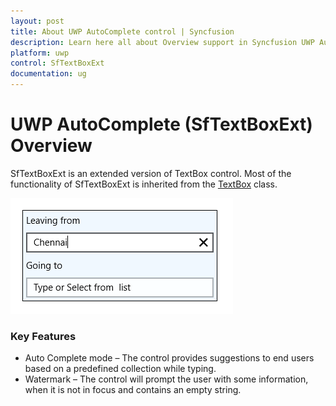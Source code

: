 ```yaml
---
layout: post
title: About UWP AutoComplete control | Syncfusion
description: Learn here all about Overview support in Syncfusion UWP AutoComplete (SfTextBoxExt) control and more.
platform: uwp
control: SfTextBoxExt
documentation: ug
---
```


# UWP AutoComplete (SfTextBoxExt) Overview

SfTextBoxExt is an extended version of TextBox control. Most of the functionality of SfTextBoxExt is inherited from the [TextBox](http://msdn.microsoft.com/en-us/library/windows/apps/windows.ui.xaml.controls.textbox) class.

![Overview of SfTextBoxExt control for UWP ](Overview_images/Overview_img1.png)

### Key Features

* Auto Complete mode – The control provides suggestions to end users based on a predefined collection while typing.
* Watermark – The control will prompt the user with some information, when it is not in focus and contains an empty string.
